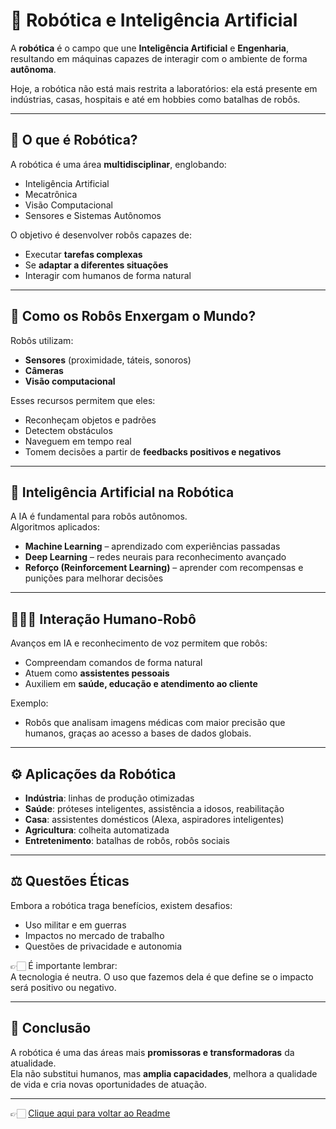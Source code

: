 # 🤖 Robótica e Inteligência Artificial

A **robótica** é o campo que une **Inteligência Artificial** e **Engenharia**, resultando em máquinas capazes de interagir com o ambiente 
de forma **autônoma**.  

Hoje, a robótica não está mais restrita a laboratórios: ela está presente em indústrias, casas, hospitais e até em hobbies como batalhas 
de robôs.

---

## 🌟 O que é Robótica?

A robótica é uma área **multidisciplinar**, englobando:
- Inteligência Artificial  
- Mecatrônica  
- Visão Computacional  
- Sensores e Sistemas Autônomos  

O objetivo é desenvolver robôs capazes de:
- Executar **tarefas complexas**  
- Se **adaptar a diferentes situações**  
- Interagir com humanos de forma natural  

---

## 👀 Como os Robôs Enxergam o Mundo?

Robôs utilizam:
- **Sensores** (proximidade, táteis, sonoros)  
- **Câmeras**  
- **Visão computacional**  

Esses recursos permitem que eles:
- Reconheçam objetos e padrões  
- Detectem obstáculos  
- Naveguem em tempo real  
- Tomem decisões a partir de **feedbacks positivos e negativos**  

---

## 🧠 Inteligência Artificial na Robótica

A IA é fundamental para robôs autônomos.  
Algoritmos aplicados:
- **Machine Learning** – aprendizado com experiências passadas  
- **Deep Learning** – redes neurais para reconhecimento avançado  
- **Reforço (Reinforcement Learning)** – aprender com recompensas e punições para melhorar decisões  

---

## 🧑‍🤝‍🧑 Interação Humano-Robô

Avanços em IA e reconhecimento de voz permitem que robôs:
- Compreendam comandos de forma natural  
- Atuem como **assistentes pessoais**  
- Auxiliem em **saúde, educação e atendimento ao cliente**  

Exemplo:  
- Robôs que analisam imagens médicas com maior precisão que humanos, graças ao acesso a bases de dados globais.  

---

## ⚙️ Aplicações da Robótica

- **Indústria**: linhas de produção otimizadas  
- **Saúde**: próteses inteligentes, assistência a idosos, reabilitação  
- **Casa**: assistentes domésticos (Alexa, aspiradores inteligentes)  
- **Agricultura**: colheita automatizada  
- **Entretenimento**: batalhas de robôs, robôs sociais  

---

## ⚖️ Questões Éticas

Embora a robótica traga benefícios, existem desafios:
- Uso militar e em guerras  
- Impactos no mercado de trabalho  
- Questões de privacidade e autonomia  

👉🏻 É importante lembrar:  
A tecnologia é neutra. O uso que fazemos dela é que define se o impacto será positivo ou negativo.  

---

## 🚀 Conclusão

A robótica é uma das áreas mais **promissoras e transformadoras** da atualidade.  
Ela não substitui humanos, mas **amplia capacidades**, melhora a qualidade de vida e cria novas oportunidades de atuação.  

---

👉🏻 [Clique aqui para voltar ao Readme](https://github.com/DrikaDev/Estudando-AWS-Fundamentos-de-IA-Generativa-com-Bedrock/blob/main/README.md)

